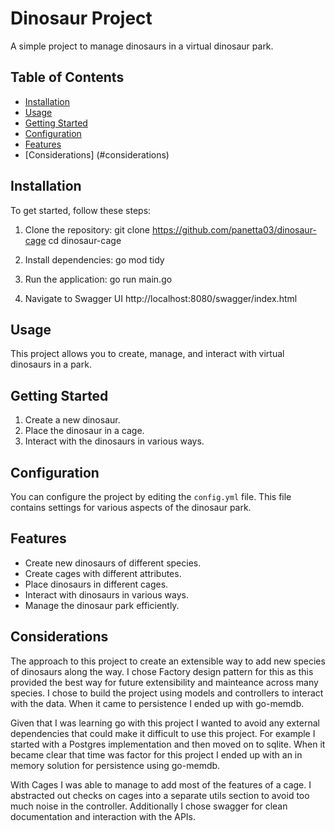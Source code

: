 # Dinosaur Project

A simple project to manage dinosaurs in a virtual dinosaur park.

## Table of Contents
- [Installation](#installation)
- [Usage](#usage)
- [Getting Started](#getting-started)
- [Configuration](#configuration)
- [Features](#features)
- [Considerations] (#considerations)

## Installation

To get started, follow these steps:

1. Clone the repository:
git clone https://github.com/panetta03/dinosaur-cage
cd dinosaur-cage

2. Install dependencies: go mod tidy

3. Run the application: go run main.go

4. Navigate to Swagger UI http://localhost:8080/swagger/index.html



## Usage

This project allows you to create, manage, and interact with virtual dinosaurs in a park.

## Getting Started

1. Create a new dinosaur.
2. Place the dinosaur in a cage.
3. Interact with the dinosaurs in various ways.

## Configuration

You can configure the project by editing the `config.yml` file. This file contains settings for various aspects of the dinosaur park.

## Features

- Create new dinosaurs of different species.
- Create cages with different attributes.
- Place dinosaurs in different cages.
- Interact with dinosaurs in various ways.
- Manage the dinosaur park efficiently.

## Considerations

The approach to this project to create an extensible way to add new species of dinosaurs along the way. I chose Factory design pattern for this as this provided the best way for future extensibility and mainteance across many species. I chose to build the project using models and controllers to interact with the data. When it came to persistence I ended up with go-memdb. 

Given that I was learning go with this project I wanted to avoid any external dependencies that could make it difficult to use this project. For example I started with a Postgres implementation and then moved on to sqlite. When it became clear that time was factor for this project I ended up with an in memory solution for persistence using go-memdb.

 With Cages I was able to manage to add most of the features of a cage. I abstracted out checks on cages into a separate utils section to avoid too much noise in the controller. Additionally I chose swagger for clean documentation and interaction with the APIs. 
